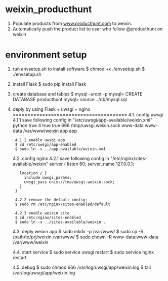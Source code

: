 weixin_producthunt
==================

1. Populate products from www.producthunt.com to weixin.
2. Automatically push the product list to user who follow @producthunt on weixin

environment setup
==================
1. run envsetup.sh to install software
    $ chmod +x ./envsetup.sh
    $ ./envsetup.sh

2. install Flask
    $ sudo pip install Flask

3. create database and tables
    $ mysql -uroot -p
    mysql> CREATE DATABASE producthunt
    mysql> source ../db/mysql.sql

4. deply by using Flask + uwsgi + nginx
=======================================
    4.1. config uwsgi
        4.1.1 save following config in "/etc/uwsgi/app-available/weixin.xml"
        <uwsgi>
            <plugins>python</plugins>
            <master>true</master>
            <processes>4</processes>
            <no-orphans>true</no-orphans>
            <vacuum>true</vacuum>
            <chmod-socket>666</chmod-socket>
            <socket>/tmp/uwsgi.weixin.sock</socket>
            <uid>www-data</uid>
            <gid>www-data</gid>
            <pythonpath>/var/www/weixin</pythonpath>
            <module>app</module>
            <callable>app</callable>
        </uwsgi>

        4.1.2 enable uwsgi app
        $ cd /etc/uwsgi/app-enabled
        $ sudo ln -s ../app-available/weixin.xml .

    4.2. config nginx
        4.2.1 save following config in "/etc/nginx/sites-available/weixin"
        server {
          listen 80;
          server_name 127.0.0.1;

          location / {
            include uwsgi_params;
            uwsgi_pass unix://tmp/uwsgi.weixin.sock;
          }
        }

        4.2.2 remove the default config:
        $ sudo rm /etc/nginx/sites-enabled/default

        4.2.3 enable weixin site
        $ cd /etc/nginx/sites-enabled
        $ sudo ln -s ../sites-available/weixin .

    4.3. deply weixin app
        $ sudo mkdir -p /var/www/
        $ sudo cp -R /path/to/prj/weixin /var/www/
        $ sudo chown -R www-data:www-data /var/www/weixin

    4.4. start service
        $ sudo service uwsgi restart
        $ sudo service nginx restart

    4.5. debug
        $ sudo chmod 666 /var/log/uwsgi/app/weixin.log
        $ tail /var/log/uwsgi/app/weixin.log




